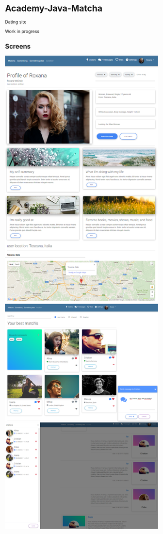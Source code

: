 # Academy-Java-Matcha
Dating site

Work in progress

Screens
-----------------------------------------------------
![alt text](https://github.com/aniov/Academy-Java-Matcha/blob/master/src/screens/screen-one.png "Screen one")
![alt text](https://github.com/aniov/Academy-Java-Matcha/blob/master/src/screens/screen-two.png "Screen two")
![alt text](https://github.com/aniov/Academy-Java-Matcha/blob/master/src/screens/screen-three.png "Screen three")

